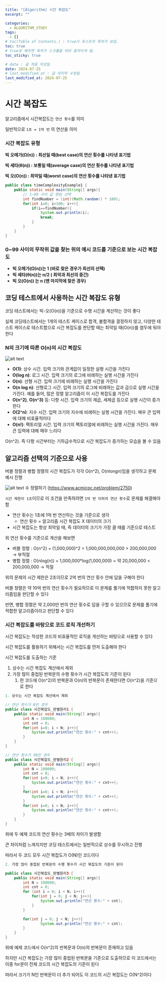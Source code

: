 ```yaml
---
title: "[Algorithm] 시간 복잡도"
excerpt: ""

categories:
  - ALGORITHM_STUDY
tags:
  - []
# toc(Table of Contents.) : true시 포스트의 목차가 보임.
toc: true
# true로 해주면 목차가 스크롤을 따라 움직이게 됨.
toc_sticky: true

# date : 글 처음 작성일
date: 2024-07-25
# last_modified_at : 글 마지막 수정일
last_modified_at: 2024-07-25
---
```


# 시간 복잡도

알고리즘에서 시간복잡도는 `연산 횟수`를 의미

일반적으로 `1초 = 1억 번` 의 연산을 의미

### 시간 복잡도 유형

**빅 오메가(Ω(n)) : 최선일 때(best case)의 연산 횟수를 나타낸 표기법**

**빅 세타(θ(n)) : 보통일 때(average case)의 연산 횟수를 나타낸 표기법**

**빅 오(O(n)) : 최악일 때(worst case)의 연산 횟수를 나타낸 표기법**

```java
public class timeComplexityExample1 {
	public static void main(String[] args){
		// 1~99 사이 값 랜덤 선택
		int findNumber = (int)(Math.random() * 100);
		for(int i=0; i<100; i++){
			if(i==findNumber){
				System.out.println(i);
				break;
			}
		}
	}
}
```

### 0~99 사이의 무작위 값을 찾는 위의 예시 코드를 기준으로 보는 시간 복잡도

- **빅 오메가(Ω(n))는 1 (바로 찾은 경우가 최선의 선택)**
- **빅 세타(θ(n))는 n/2 ( 최악과 최선의 중간)**
- **빅 오(O(n)) 는 n (맨 마지막에 찾은 경우)**

## 코딩 테스트에서 사용하는 시간 복잡도 유형

코딩 테스트에서는 빅-오(O(n))을 기준으로 수행 시간을 계산하는 것이 좋다

실제 코딩테스트에서는 1개의 테스트 케이스로 합격, 불합격을 결정하지 않고, 다양한 테스트 케이스로 테스트함으로 시간 복잡도를 판단할 때는 최악일 때(O(n))를 염두에 둬야 한다

### N의 크기에 따른 O(n)의 시간 복잡도

![alt text](./image/timePro.png)

- **O(1)**: 상수 시간. 입력 크기와 관계없이 일정한 실행 시간을 가진다
- **O(log n)**: 로그 시간. 입력 크기의 로그에 비례하는 실행 시간을 가진다
- **O(n)**: 선형 시간. 입력 크기에 비례하는 실행 시간을 가진다
- **O(n log n)**: 선형로그 시간. 입력 크기의 로그에 비례하는 값과 곱으로 실행 시간을 가진다. 예를 들어, 많은 정렬 알고리즘이 이 시간 복잡도를 가진다
- **O(n^2)**, **O(n^3)** 등: 다항 시간. 입력 크기의 제곱, 세제곱 등으로 실행 시간이 증가한다
- **O(2^n)**: 지수 시간. 입력 크기의 지수에 비례하는 실행 시간을 가진다. 매우 큰 입력에 대해 비효율적이다
- **O(n!)**: 팩토리얼 시간. 입력 크기의 팩토리얼에 비례하는 실행 시간을 가진다. 매우 큰 입력에 대해 매우 느리다

O(n^2). 즉 다항 시간부터는 기하급수적으로 시간 복잡도가 증가하는 모습을 볼 수 있음

## 알고리즘 선택의 기준으로 사용

버블 정렬과 병합 정렬의 시간 복잡도가 각각 O(n^2), O(nlongn)임을 생각하고 문제 예시 진행

![alt text](./image/timePro.png)
수 정렬하기 (https://www.acmicpc.net/problem/2750)

`시간 제한이 1초`이므로 이 조건을 만족하려면 `1억 번 이하의 연산 횟수`로 문제를 해결해야 함

- 연산 횟수는 1초에 1억 번 연산하는 것을 기준으로 생각
  - 연산 횟수 = 알고리즘 시간 복잡도 X 데이터의 크기
- 시간 복잡도는 항상 최악일 때, 즉 데이터의 크기가 가장 클 때를 기준으로 테스트

위 연산 횟수를 기준으로 계산을 해보면

- 버블 정렬 : O(n^2) = (1,000,000)^2 = 1,000,000,000,000 > 200,000,000 → 부적절
- 병합 정렬 : O(nlog(n)) = 1,000,000\*log(1,000,000) = 약 20,000,000 < 200,000,000 → 적절

위의 문제의 시간 제한은 2초이므로 2억 번의 연산 횟수 안에 답을 구해야 한다

버블 정렬은 약 10억 번의 연산 횟수가 필요하므로 이 문제를 풀기에 적합하지 못한 알고리즘임을 판단할 수 있다

반면, 병합 정렬은 약 2,000만 번의 연산 횟수로 답을 구할 수 있으므로 문제를 풀기에 적합한 알고리즘이라고 판단할 수 있다

### 시간 복잡도를 바탕으로 코드 로직 개선하기

시간 복잡도는 작성한 코드의 비효율적인 로직을 개선하는 바탕으로 사용할 수 있다

시간 복잡도를 활용하기 위해서는 시간 복잡도를 먼저 도출해야 한다

시간 복잡도를 도출하는 기준

1. 상수는 시간 복잡도 계산에서 제외
2. 가장 많이 중첩된 반복문의 수행 횟수가 시간 복잡도의 기준이 된다
   1. 한 코드에 O(n^2)의 반복문과 O(n)의 반복문이 존재한다면 O(n^2)을 기준으로 한다

```java
1. 상수는 시간 복잡도 계산에서 제외

// 연산 횟수가 N인 경우
public class 시간복잡도_판별원리1 {
	public static void main(String[] args){
		int N = 100000;
		int cnt = 0;
		for(int i=0; i < N; i++){
			System.out.println("연산 횟수:" + cnt++);
		}
	}
}

// 연산 횟수가 3N인 경우
public class 시간복잡도_판별원리2 {
	public static void main(String[] args){
		int N = 100000;
		int cnt = 0;
		for(int i=0; i < N; i++){
			System.out.println("연산 횟수:" + cnt++);
		}
		for(int i=0; i < N; i++){
			System.out.println("연산 횟수:" + cnt++);
		}
		for(int i=0; i < N; i++){
			System.out.println("연산 횟수:" + cnt++);
		}
	}
}
```

위에 두 예제 코드의 연산 횟수는 3배의 차이가 발생함

큰 차이처럼 느껴지지만 코딩 테스트에서는 일반적으로 상수를 무시하고 진행

따라서 두 코드 모두 시간 복잡도가 O(N)인 코드이다

```java
2. 가장 많이 중첩된 반복문의 수행 횟수가 시간 복잡도의 기준이 된다

public class 시간복잡도_판별원리3 {
	public static void main(String[] args){
		int N = 100000;
		int cnt = 0;
		for (int i = 0; i < N; i++){
			for(int j = 0; j < N; j++){
				System.out.println("연산 횟수:" + cnt);
			}
		}

		for(int j = 0; j < N; j++){
				System.out.println("연산 횟수:" + cnt);
		}
	}
}
```

위에 예제 코드에서 O(n^2)의 반복문과 O(n)의 반복문이 존재하고 있음

하지만 시간 복잡도는 가장 많이 중첩된 반복문을 기준으로 도출하므로 이 코드에서는 이중 for문이 전체 코드의 시간 복잡도의 기준이 된다

따라서 크기가 N인 반복문이 더 추가 되어도 이 코드의 시간 복잡도는 O(N^2)이다
